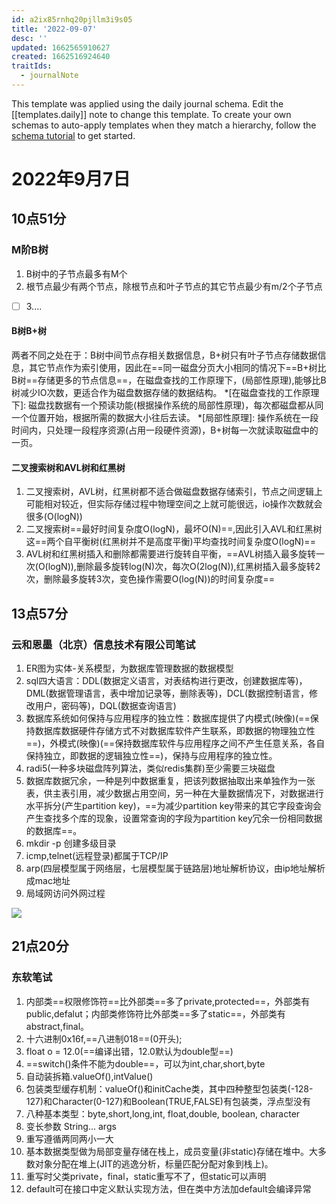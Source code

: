 ```yaml
---
id: a2ix85rnhq20pjllm3i9s05
title: '2022-09-07'
desc: ''
updated: 1662565910627
created: 1662516924640
traitIds:
  - journalNote
---
```

This template was applied using the daily journal schema. Edit the [[templates.daily]] note to change this template.
To create your own schemas to auto-apply templates when they match a hierarchy, follow the [schema tutorial](https://blog.dendron.so/notes/P1DL2uXHpKUCa7hLiFbFA/) to get started.

<!--
Based on the journaling method created by Intelligent Change:
- [Intelligent Change: Our Story](https://www.intelligentchange.com/pages/our-story)
- [The Five Minute Journal](https://www.intelligentchange.com/products/the-five-minute-journal)
-->

# 2022年9月7日

## 10点51分

### M阶B树

1. B树中的子节点最多有M个
2. 根节点最少有两个节点，除根节点和叶子节点的其它节点最少有m/2个子节点

- [ ] 3....

#### B树B+树

两者不同之处在于：B树中间节点存相关数据信息，B+树只有叶子节点存储数据信息，其它节点作为索引使用，因此在==同一磁盘分页大小相同的情况下==B+树比B树==存储更多的节点信息==，在磁盘查找的工作原理下，(局部性原理),能够比B树减少IO次数，更适合作为磁盘数据存储的数据结构。
*[在磁盘查找的工作原理下]: 磁盘找数据有一个预读功能(根据操作系统的局部性原理)，每次都磁盘都从同一个位置开始，根据所需的数据大小往后去读。
*[局部性原理]: 操作系统在一段时间内，只处理一段程序资源(占用一段硬件资源)，B+树每一次就读取磁盘中的一页。

#### 二叉搜索树和AVL树和红黑树

1. 二叉搜索树，AVL树，红黑树都不适合做磁盘数据存储索引，节点之间逻辑上可能相对较近，但实际存储过程中物理空间之上就可能很远，io操作次数就会很多(O(logN))
2. 二叉搜索树==最好时间复杂度O(logN)，最坏O(N)==,因此引入AVL和红黑树这==两个自平衡树(红黑树并不是高度平衡)平均查找时间复杂度O(logN)==
3. AVL树和红黑树插入和删除都需要进行旋转自平衡，==AVL树插入最多旋转一次(O(logN)),删除最多旋转log(N)次，每次O(2log(N)),红黑树插入最多旋转2次，删除最多旋转3次，变色操作需要O(log(N))的时间复杂度==

## 13点57分

### 云和恩墨（北京）信息技术有限公司笔试

1. ER图为实体-关系模型，为数据库管理数据的数据模型
2. sql四大语言：DDL(数据定义语言，对表结构进行更改，创建数据库等)，DML(数据管理语言，表中增加记录等，删除表等)，DCL(数据控制语言，修改用户，密码等)，DQL(数据查询语言)
3. 数据库系统如何保持与应用程序的独立性：数据库提供了内模式(映像)(==保持数据库数据硬件存储方式不对数据库软件产生联系，即数据的物理独立性==)，外模式(映像)(==保持数据库软件与应用程序之间不产生任意关系，各自保持独立，即数据的逻辑独立性==)，保持与应用程序的独立性。
4. radi5(一种多块磁盘阵列算法，类似redis集群)至少需要三块磁盘
5. 数据库数据冗余，一种是列中数据重复，把该列数据抽取出来单独作为一张表，供主表引用，减少数据占用空间，另一种在大量数据情况下，对数据进行水平拆分(产生partition key)，==为减少partition key带来的其它字段查询会产生查找多个库的现象，设置常查询的字段为partition key冗余一份相同数据的数据库==。
6. mkdir -p 创建多级目录
7. icmp,telnet(远程登录)都属于TCP/IP
8. arp(四层模型属于网络层，七层模型属于链路层)地址解析协议，由ip地址解析成mac地址
9. 局域网访问外网过程

![](/assets/images/2022-09-07-16-19-19.png)

## 21点20分

### 东软笔试

1. 内部类==权限修饰符==比外部类==多了private,protected==，外部类有public,defalut；内部类修饰符比外部类==多了static==，外部类有abstract,final。
2. 十六进制0x16f,==八进制018==(0开头);
3. float o = 12.0(==编译出错，12.0默认为double型==)
4. ==switch()条件不能为double==，可以为int,char,short,byte
5. 自动装拆箱.valueOf(),intValue()
6. 包装类型缓存机制：valueOf()和initCache类，其中四种整型包装类(-128-127)和Character(0-127)和Boolean(TRUE,FALSE)有包装类，浮点型没有
7. 八种基本类型：byte,short,long,int, float,double, boolean, character
8. 变长参数 String... args
9. 重写遵循两同两小一大
10. 基本数据类型做为局部变量存储在栈上，成员变量(非static)存储在堆中。大多数对象分配在堆上(JIT的逃逸分析，标量匹配分配对象到栈上)。
11. 重写时父类private，final，static重写不了，但static可以声明
12. default可在接口中定义默认实现方法，但在类中方法加default会编译异常

